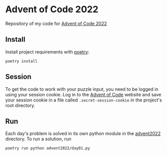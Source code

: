 # Advent of Code 2022

Repository of my code for [Advent of Code 2022](https://adventofcode.com/2022)

## Install

Install project requirements with [poetry](https://python-poetry.org/):

```console
poetry install
```

## Session

To get the code to work with your puzzle input, you need to be logged in using your session cookie. Log in to the [Advent of Code](https://adventofcode.com/2022) website and save your session cookie in a file called `.secret-session-cookie` in the project's root directory.

## Run

Each day's problem is solved in its own python module in the [advent2022](./advent2022/) directory. To run a solution, run

```console
poetry run python advent2022/day01.py
```
